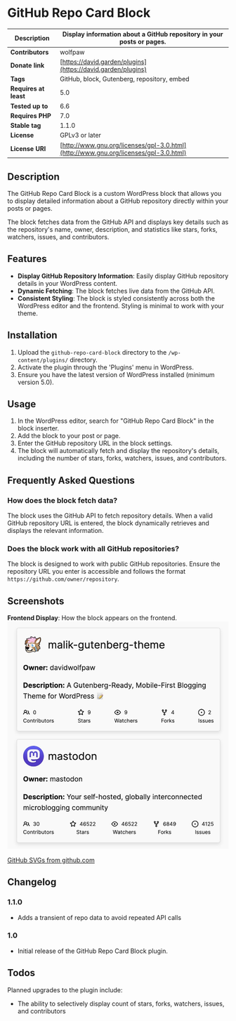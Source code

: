 # GitHub Repo Card Block

| **Description**       | Display information about a GitHub repository in your posts or pages.                |
| --------------------- | ------------------------------------------------------------------------------------ |
| **Contributors**      | wolfpaw                                                                              |
| **Donate link**       | [https://david.garden/plugins](https://david.garden/plugins)                         |
| **Tags**              | GitHub, block, Gutenberg, repository, embed                                          |
| **Requires at least** | 5.0                                                                                  |
| **Tested up to**      | 6.6                                                                                  |
| **Requires PHP**      | 7.0                                                                                  |
| **Stable tag**        | 1.1.0                                                                                |
| **License**           | GPLv3 or later                                                                       |
| **License URI**       | [http://www.gnu.org/licenses/gpl-3.0.html](http://www.gnu.org/licenses/gpl-3.0.html) |


## Description

The GitHub Repo Card Block is a custom WordPress block that allows you to display detailed information about a GitHub repository directly within your posts or pages.

The block fetches data from the GitHub API and displays key details such as the repository's name, owner, description, and statistics like stars, forks, watchers, issues, and contributors.

## Features

- **Display GitHub Repository Information**: Easily display GitHub repository details in your WordPress content.
- **Dynamic Fetching**: The block fetches live data from the GitHub API.
- **Consistent Styling**: The block is styled consistently across both the WordPress editor and the frontend. Styling is minimal to work with your theme.

## Installation

1. Upload the `github-repo-card-block` directory to the `/wp-content/plugins/` directory.
2. Activate the plugin through the 'Plugins' menu in WordPress.
3. Ensure you have the latest version of WordPress installed (minimum version 5.0).

## Usage

1. In the WordPress editor, search for "GitHub Repo Card Block" in the block inserter.
2. Add the block to your post or page.
3. Enter the GitHub repository URL in the block settings.
4. The block will automatically fetch and display the repository's details, including the number of stars, forks, watchers, issues, and contributors.

## Frequently Asked Questions

### How does the block fetch data?

The block uses the GitHub API to fetch repository details. When a valid GitHub repository URL is entered, the block dynamically retrieves and displays the relevant information.

### Does the block work with all GitHub repositories?

The block is designed to work with public GitHub repositories. Ensure the repository URL you enter is accessible and follows the format `https://github.com/owner/repository`.

## Screenshots

**Frontend Display**: How the block appears on the frontend.
![Screenshot of frontend of GitHub Repo Card Block, showing two blocks from two different owners](images/ghrc-frontend-screenshot.jpg "Screenshot of frontend of GitHub Repo Card Block, showing two blocks from two different owners")

[GitHub SVGs from github.com](https://docs.github.com/en/site-policy/other-site-policies/github-logo-policy)

## Changelog

### 1.1.0
* Adds a transient of repo data to avoid repeated API calls

### 1.0
* Initial release of the GitHub Repo Card Block plugin.

## Todos

Planned upgrades to the plugin include:
- The ability to selectively display count of stars, forks, watchers, issues, and contributors
